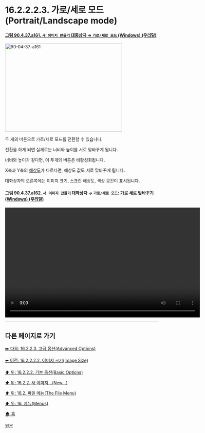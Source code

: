 # 16.2.2.2.3. 가로/세로 모드(Portrait/Landscape mode)

<a id="90-04-37-a161"></a>

#### [그림 90.4.37.a161. `새 이미지 만들기` 대화상자 → `가로/세로 모드` (Windows) (우리말)](./90-04-0037-create_a_new_image.md#90-04-37-a161)
<img width="384" height="289" alt="90-04-37-a161" src="https://github.com/user-attachments/assets/76e8109a-3f31-40cc-b624-396f5f21d6d2" />

두 개의 버튼으로 가로/세로 모드를 전환할 수 있습니다.

전환을 하게 되면 실제로는 너비와 높이를 서로 맞바꾸게 됩니다.

너비와 높이가 같다면, 이 두개의 버튼은 비활성화됩니다.

X축과 Y축의 [해상도](./16-02-02-03-01-x_y_resolution.md)가 다르다면, 해상도 값도 서로 맞바꾸게 됩니다.

대화상자의 오른쪽에는 이미지 크기, 스크린 해상도, 색상 공간이 표시됩니다.

<a id="90-04-37-a162"></a>

#### [그림 90.4.37.a162. `새 이미지 만들기` 대화상자 → `가로/세로 모드`: 가로 세로 맞바꾸기 (Windows) (우리말)](./90-04-0037-create_a_new_image.md#90-04-37-a162)
<video controls="controls" width="640" height="360" src="https://github.com/user-attachments/assets/1a4d880f-958d-4ecf-8478-904c58d49a2d"></video>

***

## 다른 페이지로 가기

[➡️ 다음: 16.2.2.3. 고급 옵션(Advanced Options)](./16-02-02-03-00-advanced_options.md)

[⬅️ 이전: 16.2.2.2.2. 이미지 크기(Image Size)](./16-02-02-02-02-image_size.md)

[⬆️ 위: 16.2.2.2. 기본 옵션(Basic Options)](./16-02-02-02-00-basic_options.md)

[⬆️ 위: 16.2.2. 새 이미지...(New...)](./16-02-02-00-new.md)

[⬆️ 위: 16.2. 파일 메뉴(The File Menu)](./16-02-00-the-file-menu.md)

[⬆️ 위: 16. 메뉴(Menus)](./16-00-menus.md)

[🏠 홈](./00-home.md)

[원문](https://docs.gimp.org/2.10/ko/gimp-file-new.html#idm22607)